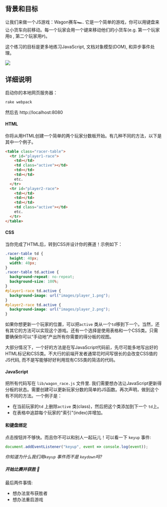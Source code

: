 ## 背景和目标

让我们来做一个JS游戏：Wagon赛车🏎. 它是一个简单的游戏，你可以用键盘来让小货车向前移动。每一个玩家会用一个键来移动他们的小货车(e.g. 第一个玩家用`Q` , 第二个玩家用`P`)。

这个练习的目标是更多地练习JavaScript, 文档对象模型(DOM), 和异步事件处理。

![](https://raw.githubusercontent.com/lewagon/fullstack-images/master/frontend/wagon_race.gif)

## 详细说明
启动你的本地网页服务器：

```bash
rake webpack
```
然后去 http://localhost:8080

#### HTML

你将从用HTML创建一个简单的两个玩家分数板开始。有几种不同的方法，以下是其中一个例子。

```html
<table class="racer-table">
  <tr id="player1-race">
    <td></td>
    <td class="active"></td>
    <td></td>
    <td></td>
    etc.
  </tr>
  <tr id="player2-race">
    <td></td>
    <td></td>
    <td></td>
    <td class="active"></td>
    etc.
  </tr>
</table>
```

#### CSS

当你完成了HTML后，转到CSS并设计你的赛道！示例如下：

```css
.racer-table td {
  height: 40px;
  width: 40px;
}
.racer-table td.active {
  background-repeat: no-repeat;
  background-size: 100%;
}
#player1-race td.active {
  background-image: url("images/player_1.png");
}
#player2-race td.active {
  background-image: url("images/player_2.png");
}
```

如果你想更新一个玩家的位置，可以把`active` 类从一个`td`移到下一个。当然，还有其它的方法可以实现这个游戏。还有一个选择是使用表格和一个CSS类。只需要确保你可以“手动地”产出所有你需要的得分板的视图。

大部分情况下，一个好的方法是在写JavaScript代码前，先尽可能多地写出好的HTML标记和CSS类。不大行的前端开发者通常花时间写很长的会改变CSS值的JS代码, 而不是写能够好好利用现有CSS类的简洁的代码。

#### JavaScript

把所有代码写在 `lib/wagon_race.js` 文件里. 我们需要想办法让JavaScript更新得分板的状态。需要创建可以更新玩家分数的简单的JS函数。再次声明，做到这个有不同的方法。一个例子是：

- 在当前玩家的`td` 上删除`active` 类(class)，然后把这个类添加到下一个 `td`上。
- 在表格中追踪每个玩家的"索引"(index)并增加。


#### 和键盘绑定

点击按钮并不够快。而且你不可以和别人一起玩儿！可以看一下 `keyup` 事件:

```js
document.addEventListener("keyup", event => console.log(event));
```

_你知道为什么我们用`keyup` 事件而不是 `keydown`吗?_

##### 开始比赛并获胜 🏁

最后两件事情:

- 想办法宣布获胜者
- 想办法重启游戏
